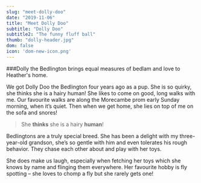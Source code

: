 ```yaml
---
slug: "meet-dolly-doo"
date: "2019-11-06"
title: "Meet Dolly Doo"
subtitle: "Dolly Doo"
subtitle2: "The funny fluff ball"
thumb: "dolly-header.jpg"
dom: false
icon: 'dom-new-icon.png'
---
```


###Dolly the Bedlington brings equal measures of bedlam and love to Heather's home.

We got Dolly Doo the Bedlington four years ago as a pup. She is so quirky, she thinks she is a hairy human! She likes to come on good, long walks with me. Our favourite walks are along the Morecambe prom early Sunday morning, when it’s quiet. Then when we get home, she lies on top of me on the sofa and snores! 

> She **thinks** she is a hairy **human**!

Bedlingtons are a truly special breed. She has been a delight with my three-year-old grandson, she’s so gentle with him and even tolerates his rough behavior. They chase each other about and play with her toys. 

She does make us laugh, especially when fetching her toys which she knows by name and flinging them everywhere. Her favourite hobby is fly spotting – she loves to chomp a fly but she rarely gets one! 
